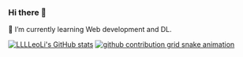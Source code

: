 ### Hi there 👋
🌱 I’m currently learning Web development and DL.
<!--
**LLLeoLi/LLLeoLi** is a ✨ _special_ ✨ repository because its `README.md` (this file) appears on your GitHub profile.

Here are some ideas to get you started:

- 🔭 I’m currently working on ...
- 🌱 I’m currently learning ...
- 👯 I’m looking to collaborate on ...
- 🤔 I’m looking for help with ...
- 💬 Ask me about ...
- 📫 How to reach me: ...
- 😄 Pronouns: ...
- ⚡ Fun fact: ...
-->

[![LLLLeoLi's GitHub stats](https://github-readme-stats.vercel.app/api?username=LLLeoLi)](https://github.com/anuraghazra/github-readme-stats)
[![github contribution grid snake animation](https://cdn.jsdelivr.net/gh/LLLeoLi/LLLeoLi@output/github-contribution-grid-snake-dark.gif)](https://github.com/LLLeoLi)
